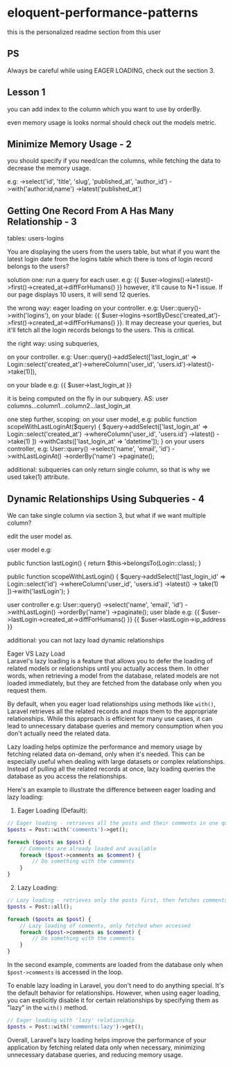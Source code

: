 # eloquent-performance-patterns
this is the personalized readme section from this user


## PS

Always be careful while using EAGER LOADING, check out the section 3.

## Lesson 1

you can add index to the column which you want to use by orderBy.

even memory usage is looks normal should check out the models metric.

## Minimize Memory Usage - 2

you should specify if you need/can the columns, while fetching the data to decrease the memory usage.

e.g:
            ->select('id', 'title', 'slug', 'published_at', 'author_id')
            ->with('author:id,name')
            ->latest('published_at')

## Getting One Record From A Has Many Relationship - 3

tables: users-logins

You are displaying the users from the users table, but what if you want the latest login date from the logins table which there is tons of login record belongs to the users? 

solution one: run a query for each user. e.g: {{ $user->logins()->latest()->first()->created_at->diffForHumans() }}
however, it'll cause to N+1 issue. If our page displays 10 users, it will send 12 queries.

the wrong way: eager loading on your controller. e.g: User::query()->with('logins'), on your blade: {{ $user->logins->sortByDesc('created_at')->first()->created_at->diffForHumans() }}. It may decrease your queries, but it'll fetch all the login records belongs to the users. This is critical.

the right way: using subqueries,

on your controller. e.g: User::query()->addSelect(['last_login_at' => Login::select('created_at')->whereColumn('user_id', 'users.id')->latest()->take(1)]),

on your blade e.g: {{ $user->last_login_at }}

it is being computed on the fly in our subquery. AS: user columns...column1...column2...last_login_at

one step further, scoping:
on your user model, e.g:
    public function scopeWithLastLoginAt($query)
    {
        $query->addSelect(['last_login_at' => Login::select('created_at')
                ->whereColumn('user_id', 'users.id')
                ->latest()
                ->take(1)
            ])
            ->withCasts(['last_login_at' => 'datetime']);
    }
on your users controller, e.g:
          User::query()
            ->select('name', 'email', 'id')
            ->withLastLoginAt()
            ->orderBy('name')
            ->paginate();
            
additional: subqueries can only return single column, so that is why we used take(1) attribute.


## Dynamic Relationships Using Subqueries - 4

We can take single column via section 3, but what if we want multiple column?

edit the user model as.

user model e.g:

public function lastLogin()
{
  return $this->belongsTo(Login::class);
}

public function scopeWithLastLogin()
{
  $query->addSelect(['last_login_id' => Login::select('id')
      ->whereColumn('user_id', 'users.id')
      ->latest()
      -> take(1)
      ])->with('lastLogin');
}

user controller e.g:
          User::query()
            ->select('name', 'email', 'id')
            ->withLastLogin()
            ->orderBy('name')
            ->paginate();
user blade e.g:
{{ $user->lastLogin->created_at->diffForHumans() }}
{{ $user->lastLogin->ip_address }} 

additional: you can not lazy load dynamic relationships

Eager VS Lazy Load
<br>
Laravel's lazy loading is a feature that allows you to defer the loading of related models or relationships until you actually access them. In other words, when retrieving a model from the database, related models are not loaded immediately, but they are fetched from the database only when you request them.

By default, when you eager load relationships using methods like `with()`, Laravel retrieves all the related records and maps them to the appropriate relationships. While this approach is efficient for many use cases, it can lead to unnecessary database queries and memory consumption when you don't actually need the related data.

Lazy loading helps optimize the performance and memory usage by fetching related data on-demand, only when it's needed. This can be especially useful when dealing with large datasets or complex relationships. Instead of pulling all the related records at once, lazy loading queries the database as you access the relationships.

Here's an example to illustrate the difference between eager loading and lazy loading:

1. Eager Loading (Default):
```php
// Eager loading - retrieves all the posts and their comments in one query
$posts = Post::with('comments')->get();

foreach ($posts as $post) {
    // Comments are already loaded and available
    foreach ($post->comments as $comment) {
        // Do something with the comments
    }
}
```

2. Lazy Loading:
```php
// Lazy loading - retrieves only the posts first, then fetches comments for each post as needed
$posts = Post::all();

foreach ($posts as $post) {
    // Lazy loading of comments, only fetched when accessed
    foreach ($post->comments as $comment) {
        // Do something with the comments
    }
}
```

In the second example, comments are loaded from the database only when `$post->comments` is accessed in the loop.

To enable lazy loading in Laravel, you don't need to do anything special. It's the default behavior for relationships. However, when using eager loading, you can explicitly disable it for certain relationships by specifying them as "lazy" in the `with()` method.

```php
// Eager loading with 'lazy' relationship
$posts = Post::with('comments:lazy')->get();
```

Overall, Laravel's lazy loading helps improve the performance of your application by fetching related data only when necessary, minimizing unnecessary database queries, and reducing memory usage.
